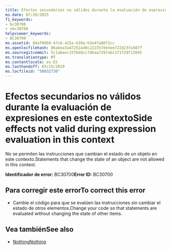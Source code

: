 ```yaml
---
title: Efectos secundarios no válidos durante la evaluación de expresiones en este contexto
ms.date: 07/20/2015
f1_keywords:
- bc30700
- vbc30700
helpviewer_keywords:
- BC30700
ms.assetid: 0daf00b9-47c6-415a-b39a-b3e4fa86f2cc
ms.openlocfilehash: 86abea3a47252a48c222357de5ee722d23fa587f
ms.sourcegitcommit: 5c1abeec15fbddcc7dbaa729fabc1f1f29f12045
ms.translationtype: MT
ms.contentlocale: es-ES
ms.lasthandoff: 03/15/2019
ms.locfileid: "58032730"
---
```

# <a name="side-effects-not-valid-during-expression-evaluation-in-this-context"></a><span data-ttu-id="e95f9-102">Efectos secundarios no válidos durante la evaluación de expresiones en este contexto</span><span class="sxs-lookup"><span data-stu-id="e95f9-102">Side effects not valid during expression evaluation in this context</span></span>
<span data-ttu-id="e95f9-103">No se permiten las instrucciones que cambian el estado de un objeto en este contexto.</span><span class="sxs-lookup"><span data-stu-id="e95f9-103">Statements that change the state of an object are not allowed in this context.</span></span>  
  
 <span data-ttu-id="e95f9-104">**Identificador de error:** BC30700</span><span class="sxs-lookup"><span data-stu-id="e95f9-104">**Error ID:** BC30700</span></span>  
  
## <a name="to-correct-this-error"></a><span data-ttu-id="e95f9-105">Para corregir este error</span><span class="sxs-lookup"><span data-stu-id="e95f9-105">To correct this error</span></span>  
  
-   <span data-ttu-id="e95f9-106">Cambie el código para que se evalúen las instrucciones sin cambiar el estado de otros elementos.</span><span class="sxs-lookup"><span data-stu-id="e95f9-106">Change your code so that statements are evaluated without changing the state of other items.</span></span>  
  
## <a name="see-also"></a><span data-ttu-id="e95f9-107">Vea también</span><span class="sxs-lookup"><span data-stu-id="e95f9-107">See also</span></span>

- [<span data-ttu-id="e95f9-108">Nothing</span><span class="sxs-lookup"><span data-stu-id="e95f9-108">Nothing</span></span>](../../visual-basic/language-reference/nothing.md)
